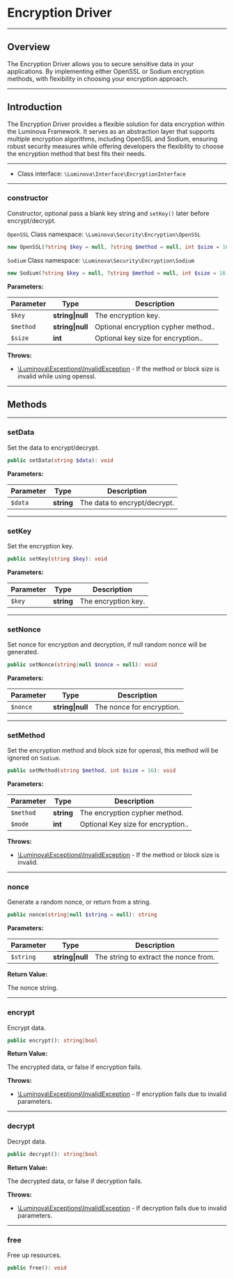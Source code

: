# Encryption Driver

***

## Overview

The Encryption Driver allows you to secure sensitive data in your applications. By implementing either OpenSSL or Sodium encryption methods, with flexibility in choosing your encryption approach.

***

## Introduction

The Encryption Driver provides a flexible solution for data encryption within the Luminova Framework. It serves as an abstraction layer that supports multiple encryption algorithms, including OpenSSL and Sodium, ensuring robust security measures while offering developers the flexibility to choose the encryption method that best fits their needs.

***

* Class interface: `\Luminova\Interface\EncryptionInterface`

***


### constructor

Constructor, optional pass a blank key string and `setKey()` later before encrypt/decrypt.

 `OpenSSL` Class namespace: `\Luminova\Security\Encryption\OpenSSL`
 
```php
new OpenSSL(?string $key = null, ?string $method = null, int $size = 16);
```

`Sodium` Class namespace: `\Luminova\Security\Encryption\Sodium`

```php
new Sodium(?string $key = null, ?string $method = null, int $size = 16);
```

**Parameters:**

| Parameter | Type | Description |
|-----------|------|-------------|
| `$key` | **string&#124;null** | The encryption key. |
| `$method` | **string&#124;null** | Optional encryption cypher method.. |
| `$size` | **int** | Optional key size for encryption.. |


**Throws:**

- [\Luminova\Exceptions\InvalidException](/exceptions/classes.md#InvalidException) - If the method or block size is invalid while using openssl.


***

## Methods

***

### setData

Set the data to encrypt/decrypt.

```php
public setData(string $data): void
```


**Parameters:**

| Parameter | Type | Description |
|-----------|------|-------------|
| `$data` | **string** | The data to encrypt/decrypt. |

***

### setKey

Set the encryption key.

```php
public setKey(string $key): void
```


**Parameters:**

| Parameter | Type | Description |
|-----------|------|-------------|
| `$key` | **string** | The encryption key. |


***

### setNonce

Set nonce for encryption and decryption, if null random nonce will be generated.

```php
public setNonce(string|null $nonce = null): void
```

**Parameters:**

| Parameter | Type | Description |
|-----------|------|-------------|
| `$nonce` | **string&#124;null** | The nonce for encryption. |


***

### setMethod

Set the encryption method and block size for openssl, this method will be ignored on `Sodium`.

```php
public setMethod(string $method, int $size = 16): void
```

**Parameters:**

| Parameter | Type | Description |
|-----------|------|-------------|
| `$method` | **string** | The encryption cypher method. |
| `$mode` | **int** | Optional Key size for encryption.. |

**Throws:**

- [\Luminova\Exceptions\InvalidException](/exceptions/classes.md#InvalidException) - If the method or block size is invalid.


***

### nonce

Generate a random nonce, or return from a string.

```php
public nonce(string|null $string = null): string
```

**Parameters:**

| Parameter | Type | Description |
|-----------|------|-------------|
| `$string` | **string&#124;null** | The string to extract the nonce from. |


**Return Value:**

The nonce string.

***

### encrypt

Encrypt data.

```php
public encrypt(): string|bool
```

**Return Value:**

The encrypted data, or false if encryption fails.



**Throws:**

- [\Luminova\Exceptions\InvalidException](/exceptions/classes.md#InvalidException) - If encryption fails due to invalid parameters.


***

### decrypt

Decrypt data.

```php
public decrypt(): string|bool
```


**Return Value:**

The decrypted data, or false if decryption fails.



**Throws:**

- [\Luminova\Exceptions\InvalidException](/exceptions/classes.md#InvalidException) - If decryption fails due to invalid parameters.


***

### free

Free up resources.

```php
public free(): void
```
